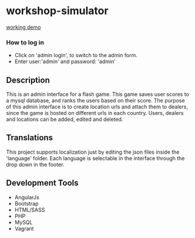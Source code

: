 # workshop-simulator
[working demo](http://danielscarpim.com.br/workshop)
### How to log in ###
* Click on 'admin login', to switch to the admin form.
* Enter user:'admin' and password: 'admin'

## Description ##
This is an admin interface for a flash game. This game saves user scores to a mysql database, and ranks the users based on their score.
The purpose of this admin interface is to create location urls and attach them to dealers, since the game is hosted on different urls in each country.
Users, dealers and locations can be added, edited and deleted.

## Translations ##
This project supports localization just by editing the json files inside the 'language' folder. 
Each language is selectable in the interface through the drop down in the footer.

## Development Tools ##
* AngularJs
* Bootstrap
* HTML/SASS
* PHP
* MySQL
* Vagrant
